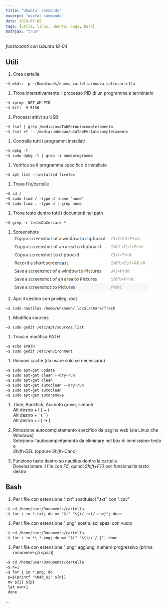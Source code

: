 ```yaml
---
title: "Ubuntu: commands"
excerpt: "useful commands"
date: 2020-07-02
tags: [utils, linux, ubuntu, bugs, bash]
mathjax: "true"
---
```


*funzionanti con Ubuntu 18-04*  

## Utili
1. Crea cartella  
```console
~$ mkdir -p ~/Downloads/nuova_cartella/nuova_sottocartella
```

1. Trova interattivamente il processo PID di un programma e terminarlo  
```console
~$ xprop _NET_WM_PID
~$ kill -9 5186
```

1. Processi attivi su USB
```console
~$ lsof | grep /media/usaTabPerAutocompletamento
~$ lsof +f -- /media/unknown/usaTabPerAutocompletamento
```

1. Controlla tutti i programmi installati  
```console
~$ dpkg -l
~$ sudo dpkg -l | grep -i nomeprogramma
```

1. Verifica se il programma specifico è installato  
```console
~$ apt list --installed firefox
```

1. Trova file/cartelle  
```console
~$ cd /
~$ sudo find / -type d -name "nome"
~$ sudo find . -type d | grep nome
```

1. Trova testo dentro tutti i documenti nel path  
```console
~$ grep -r testoDaCercare *
```

1. Screenshots  
![png](/assets/images/screenshot_ubuntu.png)

1. Apri il cestino con privilegi root  
```console
~$ sudo nautilus /home/unknown/.local/share/Trash
```

1. Modifica sources  
```console
~$ sudo gedit /etc/apt/sources.list
```

1. Trova e modifica PATH  
```console
~$ echo $PATH
~$ sudo gedit /etc/environment
```

1. Rimuovi cache (da usare solo se necessario)  
```console
~$ sudo apt-get update
~$ sudo apt-get clean --dry-run
~$ sudo apt-get clean
~$ sudo apt-get autoclean --dry-run
~$ sudo apt-get autoclean
~$ sudo apt-get autoremove
```

1. Tilde, Backtick, Accento grave, simboli  
Alt destro + ì ( ~ )  
Alt destro + ' ( ` )  
Alt destro + i ( → )  

1. Rimozione autocompletamento specifico da pagina web (sia Linux che Windows)  
Seleziono l'autocompletamento da eliminare nel box di immissione testo e  
*Shift+DEL* (oppure *Shift+Canc*)  

1. Funzione tasto destro su nautilus dentro la cartella  
Deselezionare il file con *F5*, quindi *Shift+F10* per funzionalità tasto destro






## Bash
1. Per i file con estensione ".txt" sostituisci ".txt" con ".csv"  
```console
~$ cd /home/user/Documents/cartella
~$ for i in *.txt; do mv "$i" "${i/.txt/.csv}"; done
```

1. Per i file con estensione ".png" sostituisci spazi con vuoto  
```console
~$ cd /home/user/Documents/cartella
~$ for i in *\ *.png; do mv "$i" "${i// /_}"; done
```

1. Per i file con estensione ".png" aggiungi numero progressivo (prima rimuovere gli spazi)  
```console
~$ cd /home/user/Documents/cartella
~$ n=1
~$ for i in *.png; do
 p=$(printf "%04d_$i" ${n})
 mv ${i} ${p}
 let n=n+1
 done
```







...
